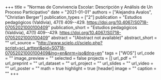 +++
title = "Normas de Convivencia Escolar: Descripción y Análisis de Un Proceso Participativo"
date = "2021-01-01"
authors = ["Alejandra Avalos", "Christian Berger"]
publication_types = ["2"]
publication = "Estudios pedagógicos (Valdivia), 47(1) 409--429. https://doi.org/10.4067/S0718-07052021000100409"
publication_short = "Estudios pedagógicos (Valdivia), 47(1) 409--429. https://doi.org/10.4067/S0718-07052021000100409"
abstract = "(Abstract not available)"
abstract_short = ""
url_source = "http://www.scielo.cl/scielo.php?script=sci_arttext&pid=S0718-07052021000100409&lng=en&nrm=iso&tlng=en"
tags = ["WOS"]
url_code = ""
image_preview = ""
selected = false
projects = []
url_pdf = ""
url_preprint = ""
url_dataset = ""
url_project = ""
url_slides = ""
url_video = ""
url_poster = ""
math = true
highlight = true
[header]
image = ""
caption = ""
+++
